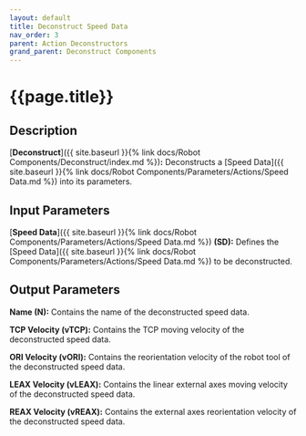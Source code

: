 ```yaml
---
layout: default
title: Deconstruct Speed Data
nav_order: 3
parent: Action Deconstructors
grand_parent: Deconstruct Components
---
```


# **{{page.title}}**

## **Description**

[**Deconstruct**]({{ site.baseurl }}{% link docs/Robot Components/Deconstruct/index.md %})**:** 
Deconstructs a [Speed Data]({{ site.baseurl }}{% link docs/Robot Components/Parameters/Actions/Speed Data.md %}) into its parameters.

## **Input Parameters**

[**Speed Data**]({{ site.baseurl }}{% link docs/Robot Components/Parameters/Actions/Speed Data.md %}) **(SD):** Defines the [Speed Data]({{ site.baseurl }}{% link docs/Robot Components/Parameters/Actions/Speed Data.md %}) to be deconstructed.

## **Output Parameters**

**Name (N):** Contains the name of the deconstructed speed data.

**TCP Velocity (vTCP):** Contains the TCP moving velocity of the deconstructed speed data.

**ORI Velocity (vORI):** Contains the reorientation velocity of the robot tool of the deconstructed speed data.

**LEAX Velocity (vLEAX):** Contains the linear external axes moving velocity of the deconstructed speed data.

**REAX Velocity (vREAX):** Contains the external axes reorientation velocity of the deconstructed speed data.